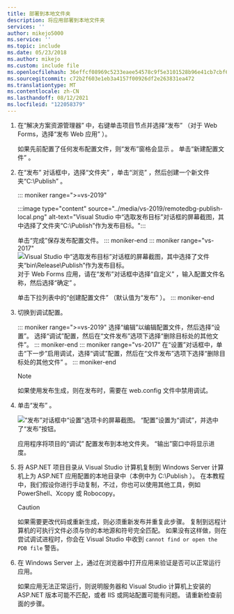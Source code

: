 ```yaml
---
title: 部署到本地文件夹
description: 将应用部署到本地文件夹
services: ''
author: mikejo5000
ms.service: ''
ms.topic: include
ms.date: 05/23/2018
ms.author: mikejo
ms.custom: include file
ms.openlocfilehash: 36effcf08969c5233eaee54578c9f5e3101528b96e41cb7cbf6c0025c1f7c56b
ms.sourcegitcommit: c72b2f603e1eb3a4157f00926df2e263831ea472
ms.translationtype: MT
ms.contentlocale: zh-CN
ms.lasthandoff: 08/12/2021
ms.locfileid: "122058379"
---
```

1. 在“解决方案资源管理器”  中，右键单击项目节点并选择“发布”  （对于 Web Forms，选择“发布 Web 应用”  ）。

    如果先前配置了任何发布配置文件，则“发布”窗格会显示  。 单击“新建配置文件”  。

1. 在“发布”  对话框中，选择“文件夹”  ，单击“浏览”  ，然后创建一个新文件夹“C:\Publish”  。

   ::: moniker range=">=vs-2019"

   :::image type="content" source="../media/vs-2019/remotedbg-publish-local.png" alt-text="Visual Studio 中“选取发布目标”对话框的屏幕截图，其中选择了文件夹“C:\Publish”作为发布目标。":::

   单击“完成”保存发布配置文件。
   ::: moniker-end
   ::: moniker range="vs-2017"
   ![Visual Studio 中“选取发布目标”对话框的屏幕截图，其中选择了文件夹“bin\Release\Publish”作为发布目标。](../media/remotedbg_publish_local.png)
   对于 Web Forms 应用，请在“发布”对话框中选择“自定义”  ，输入配置文件名称，然后选择“确定”  。

   单击下拉列表中的“创建配置文件”  （默认值为“发布”  ）。
   ::: moniker-end

1. 切换到调试配置。

   ::: moniker range=">=vs-2019"
   选择“编辑”以编辑配置文件，然后选择“设置”。 选择“调试”配置，然后在“文件发布”选项下选择“删除目标处的其他文件”。
   ::: moniker-end
   ::: moniker range="vs-2017"
   在“设置”对话框中，单击“下一步”启用调试，选择“调试”配置，然后在“文件发布”选项下选择“删除目标处的其他文件”    。
   ::: moniker-end

   > [!NOTE]
   > 如果使用发布生成，则在发布时，需要在 web.config 文件中禁用调试。

1. 单击“发布”  。

    ![“发布”对话框中“设置”选项卡的屏幕截图。 “配置”设置为“调试”，并选中了“发布”按钮。](../media/remotedbg_publish_debug_config.png)

    应用程序将项目的“调试”  配置发布到本地文件夹。 “输出”窗口中将显示进度。

1. 将 ASP.NET 项目目录从 Visual Studio 计算机复制到 Windows Server 计算机上为 ASP.NET 应用配置的本地目录中（本例中为 C:\Publish  ）。 在本教程中，我们假设你进行手动复制，不过，你也可以使用其他工具，例如 PowerShell、Xcopy 或 Robocopy。

    > [!CAUTION]
    > 如果需要更改代码或重新生成，则必须重新发布并重复此步骤。 复制到远程计算机的可执行文件必须与你的本地源和符号完全匹配。 如果没有这样做，则在尝试调试进程时，你会在 Visual Studio 中收到 `cannot find or open the PDB file` 警告。

1. 在 Windows Server 上，通过在浏览器中打开应用来验证是否可以正常运行应用。

    如果应用无法正常运行，则说明服务器和 Visual Studio 计算机上安装的 ASP.NET 版本可能不匹配，或者 IIS 或网站配置可能有问题。 请重新检查前面的步骤。
